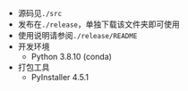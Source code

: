 * 源码见`./src`
* 发布在`./release`，单独下载该文件夹即可使用
* 使用说明请参阅`./release/README`
* 开发环境
    * Python 3.8.10 (conda)
* 打包工具
    * PyInstaller 4.5.1

